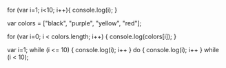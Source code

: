 for (var i=1; i<10; i++){
    console.log(i);
}

var colors = ["black", "purple", "yellow", "red"];

for (var i=0; i < colors.length; i++) {
    console.log(colors[i]);
}

var i=1;
while (i <= 10) {
    console.log(i);
    i++
}
do {
    console.log(i);
    i++
} while (i < 10);